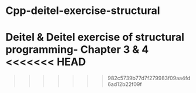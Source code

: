 # Cpp-deitel-exercise-structural
Deitel &amp; Deitel exercise of structural programming- Chapter 3 &amp; 4
<<<<<<< HEAD
=======

>>>>>>> 982c5739b77d7f279983f09aa4fd6ad12b22f09f
